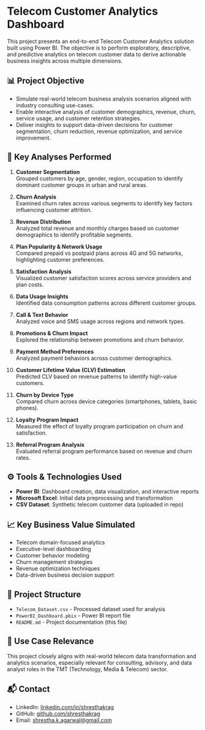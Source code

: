 # Telecom Customer Analytics Dashboard

This project presents an end-to-end Telecom Customer Analytics solution built using Power BI. The objective is to perform exploratory, descriptive, and predictive analytics on telecom customer data to derive actionable business insights across multiple dimensions.

## 📊 Project Objective

- Simulate real-world telecom business analysis scenarios aligned with industry consulting use-cases.
- Enable interactive analysis of customer demographics, revenue, churn, service usage, and customer retention strategies.
- Deliver insights to support data-driven decisions for customer segmentation, churn reduction, revenue optimization, and service improvement.

## 🔎 Key Analyses Performed

1. **Customer Segmentation**  
   Grouped customers by age, gender, region, occupation to identify dominant customer groups in urban and rural areas.

2. **Churn Analysis**  
   Examined churn rates across various segments to identify key factors influencing customer attrition.

3. **Revenue Distribution**  
   Analyzed total revenue and monthly charges based on customer demographics to identify profitable segments.

4. **Plan Popularity & Network Usage**  
   Compared prepaid vs postpaid plans across 4G and 5G networks, highlighting customer preferences.

5. **Satisfaction Analysis**  
   Visualized customer satisfaction scores across service providers and plan costs.

6. **Data Usage Insights**  
   Identified data consumption patterns across different customer groups.

7. **Call & Text Behavior**  
   Analyzed voice and SMS usage across regions and network types.

8. **Promotions & Churn Impact**  
   Explored the relationship between promotions and churn behavior.

9. **Payment Method Preferences**  
   Analyzed payment behaviors across customer demographics.

10. **Customer Lifetime Value (CLV) Estimation**  
    Predicted CLV based on revenue patterns to identify high-value customers.

11. **Churn by Device Type**  
    Compared churn across device categories (smartphones, tablets, basic phones).

12. **Loyalty Program Impact**  
    Measured the effect of loyalty program participation on churn and satisfaction.

13. **Referral Program Analysis**  
    Evaluated referral program performance based on revenue and churn rates.

## ⚙️ Tools & Technologies Used

- **Power BI**: Dashboard creation, data visualization, and interactive reports
- **Microsoft Excel**: Initial data preprocessing and transformation
- **CSV Dataset**: Synthetic telecom customer data (uploaded in repo)

## 📈 Key Business Value Simulated

- Telecom domain-focused analytics
- Executive-level dashboarding
- Customer behavior modeling
- Churn management strategies
- Revenue optimization techniques
- Data-driven business decision support

## 📁 Project Structure

- `Telecom_Dataset.csv` - Processed dataset used for analysis
- `PowerBI_Dashboard.pbix` - Power BI report file
- `README.md` - Project documentation (this file)

## 🚀 Use Case Relevance

This project closely aligns with real-world telecom data transformation and analytics scenarios, especially relevant for consulting, advisory, and data analyst roles in the TMT (Technology, Media & Telecom) sector.

## 📬 Contact
- LinkedIn: [linkedin.com/in/shresthakrag](https://linkedin.com/in/shresthakrag)  
- GitHub: [github.com/shresthakrag](https://github.com/shresthakrag)  
- Email: shrestha.k.agarwal@gmail.com
